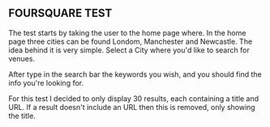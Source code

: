## FOURSQUARE TEST

The test starts by taking the user to the home page where. In the home page three cities can be found Londom, Manchester and Newcastle. The idea behind it is very simple.
Select a City where you'd like to search for venues.

After type in the search bar the keywords you wish, and you should find the info you're looking for.

For this test I decided to only display 30 results, each containing a title and URL. If a result doesn't include an URL then this is removed, only showing the title.

